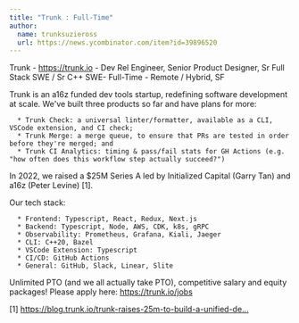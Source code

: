```yaml
---
title: "Trunk : Full-Time"
author:
  name: trunksuzieross
  url: https://news.ycombinator.com/item?id=39896520
---
```

Trunk - <a href="https:&#x2F;&#x2F;trunk.io" rel="nofollow">https:&#x2F;&#x2F;trunk.io</a> - Dev Rel Engineer, Senior Product Designer, Sr Full Stack SWE &#x2F; Sr C++ SWE- Full-Time - Remote &#x2F; Hybrid, SF

Trunk is an a16z funded dev tools startup, redefining software development at scale. We&#x27;ve built three products so far and have plans for more:

<pre><code>  * Trunk Check: a universal linter&#x2F;formatter, available as a CLI, VSCode extension, and CI check;
  * Trunk Merge: a merge queue, to ensure that PRs are tested in order before they&#x27;re merged; and
  * Trunk CI Analytics: timing &amp; pass&#x2F;fail stats for GH Actions (e.g. &quot;how often does this workflow step actually succeed?&quot;)
</code></pre>
In 2022, we raised a $25M Series A led by Initialized Capital (Garry Tan) and a16z (Peter Levine) [1].

Our tech stack:

<pre><code>  * Frontend: Typescript, React, Redux, Next.js
  * Backend: Typescript, Node, AWS, CDK, k8s, gRPC
  * Observability: Prometheus, Grafana, Kiali, Jaeger
  * CLI: C++20, Bazel
  * VSCode Extension: Typescript
  * CI&#x2F;CD: GitHub Actions
  * General: GitHub, Slack, Linear, Slite
</code></pre>
Unlimited PTO (and we all actually take PTO), competitive salary and equity packages! Please apply here: <a href="https:&#x2F;&#x2F;trunk.io&#x2F;jobs" rel="nofollow">https:&#x2F;&#x2F;trunk.io&#x2F;jobs</a>

[1] <a href="https:&#x2F;&#x2F;blog.trunk.io&#x2F;trunk-raises-25m-to-build-a-unified-devex-platform-193bb75d8bea" rel="nofollow">https:&#x2F;&#x2F;blog.trunk.io&#x2F;trunk-raises-25m-to-build-a-unified-de...</a>
